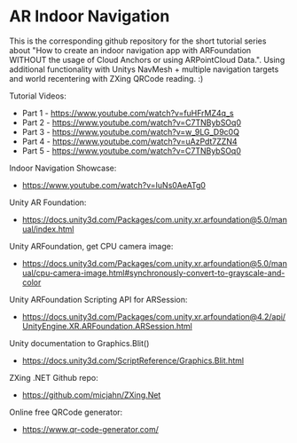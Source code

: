 # AR Indoor Navigation

This is the corresponding github repository for the short tutorial series about "How to create an indoor navigation app with ARFoundation WITHOUT the usage of Cloud Anchors or using ARPointCloud Data.". Using additional functionality with Unitys NavMesh + multiple navigation targets and world recentering with ZXing QRCode reading. :)

Tutorial Videos:
- Part 1 - https://www.youtube.com/watch?v=fuHFrMZ4q_s
- Part 2 - https://www.youtube.com/watch?v=C7TNBybSOq0
- Part 3 - https://www.youtube.com/watch?v=w_9LG_D9c0Q
- Part 4 - https://www.youtube.com/watch?v=uAzPdt7ZZN4
- Part 5 - https://www.youtube.com/watch?v=C7TNBybSOq0

Indoor Navigation Showcase:
- https://www.youtube.com/watch?v=IuNs0AeATg0

Unity AR Foundation:
- https://docs.unity3d.com/Packages/com.unity.xr.arfoundation@5.0/manual/index.html

Unity ARFoundation, get CPU camera image:
- https://docs.unity3d.com/Packages/com.unity.xr.arfoundation@5.0/manual/cpu-camera-image.html#synchronously-convert-to-grayscale-and-color

Unity ARFoundation Scripting API for ARSession:
- https://docs.unity3d.com/Packages/com.unity.xr.arfoundation@4.2/api/UnityEngine.XR.ARFoundation.ARSession.html

Unity documentation to Graphics.Blit()
- https://docs.unity3d.com/ScriptReference/Graphics.Blit.html

ZXing .NET Github repo:
- https://github.com/micjahn/ZXing.Net

Online free QRCode generator:
- https://www.qr-code-generator.com/